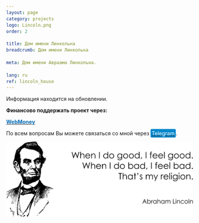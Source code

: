 ```yaml
---
layout: page
category: projects
logo: Lincoln.png
order: 2

title: Дом имени Линкольна
breadcrumb: Дом имени Линкольна

meta: Дом имени Авраама Линкольна.

lang: ru
ref: lincoln_house
---
```


Информация находится на обновлении.  

**Финансово поддержать проект через:**
  
**<a href="https://passport.webmoney.ru/asp/certview.asp?wmid=400086000803" target="_blank"><span style="color:#036cb5">WebMoney</span></a>**

По всем вопросам Вы можете связаться со мной через <a href="https://t.me/chutkoy" target="_blank"><span style="background-color:#0088cc; color:white; padding:3px; border-radius: 3px">Telegram</span></a>.

<a data-fancybox="gallery" href="/img/about_the_virus/Lincoln.png"><img src="/img/about_the_virus/Lincoln.png" alt=""></a>
